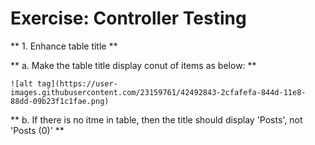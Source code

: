 # Exercise: Controller Testing

** 1. Enhance table title **

**	a. Make the table title display conut of items as below: **
	
	![alt tag](https://user-images.githubusercontent.com/23159761/42492843-2cfafefa-844d-11e8-88dd-09b23f1c1fae.png)

	
	
**	b. If there is no itme in table, then the title should display 'Posts', not 'Posts (0)'  **
